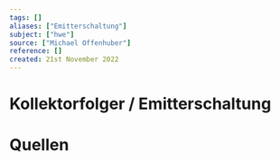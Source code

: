 ```yaml
---
tags: []
aliases: ["Emitterschaltung"]
subject: ["hwe"]
source: ["Michael Offenhuber"]
reference: []
created: 21st November 2022
---
```


# Kollektorfolger / Emitterschaltung

# Quellen